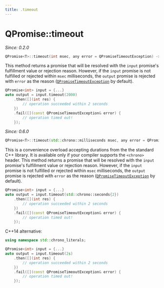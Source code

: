 ```yaml
---
title: .timeout
---
```


# QPromise::timeout

*Since: 0.2.0*

```cpp
QPromise<T>::timeout(int msec, any error = QPromiseTimeoutException) -> QPromise<T>
```

This method returns a promise that will be resolved with the `input` promise's fulfillment value
or rejection reason. However, if the `input` promise is not fulfilled or rejected within `msec`
milliseconds, the `output` promise is rejected with `error` as the reason ([`QPromiseTimeoutException`](../exceptions/timeout.md)
by default).

```cpp
QPromise<int> input = {...}
auto output = input.timeout(2000)
    .then([](int res) {
        // operation succeeded within 2 seconds
    })
    .fail([](const QPromiseTimeoutException& error) {
        // operation timed out!
    });
```

*Since: 0.6.0*

```cpp
QPromise<T>::timeout(std::chrono::milliseconds msec, any error = QPromiseTimeoutException) -> QPromise<T>
```

This is a convenience overload accepting durations from the the standard C++ library. It is available only if your compiler supports the `<chrono>` header. 
This method returns a promise that will be resolved with the `input` promise's fulfillment value
or rejection reason. However, if the `input` promise is not fulfilled or rejected within `msec`
milliseconds, the `output` promise is rejected with `error` as the reason ([`QPromiseTimeoutException`](../exceptions/timeout.md)
by default).

```cpp
QPromise<int> input = {...}
auto output = input.timeout(std::chrono::seconds{2})
    .then([](int res) {
        // operation succeeded within 2 seconds
    })
    .fail([](const QPromiseTimeoutException& error) {
        // operation timed out!
    });
```

C++14 alternative:

```cpp
using namespace std::chrono_literals; 

QPromise<int> input = {...}
auto output = input.timeout(2s)
    .then([](int res) {
        // operation succeeded within 2 seconds
    })
    .fail([](const QPromiseTimeoutException& error) {
        // operation timed out!
    });
```